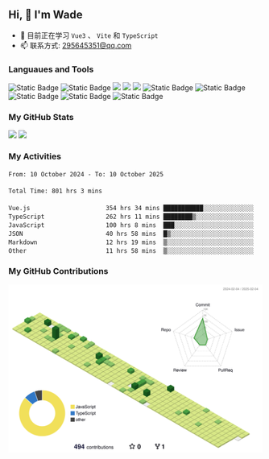 ## Hi, 👋 I'm Wade

- 🌱 目前正在学习 `Vue3` 、 `Vite` 和 `TypeScript`
- 📫 联系方式: 295645351@qq.com

### Languaues and Tools

<span > 
  <img alt="Static Badge" src="https://img.shields.io/badge/Vue-%2342b883?style=flat-square&logo=Vue&logoColor=%23fff"> 
  <img alt="Static Badge" src="https://img.shields.io/badge/TypeScript-%230072b3?style=flat-square&logo=TypeScript&logoColor=%23fff"> 
  <img src="https://img.shields.io/badge/-JavaScript-F7DF1E?style=flat-square&logo=javascript&logoColor=white" /> 
  <img src="https://img.shields.io/badge/-HTML5-E34F26?style=flat-square&logo=html5&logoColor=white" /> 
  <img src="https://img.shields.io/badge/-CSS3-1572B6?style=flat-square&logo=css3" /> 
  <img alt="Static Badge" src="https://img.shields.io/badge/Webpack-%230072b3?style=flat-square&logo=webpack&logoColor=%23fff"> 
  <img alt="Static Badge" src="https://img.shields.io/badge/Vite-%239a60fe?style=flat-square&logo=vite&logoColor=%23fff"> 
  <img alt="Static Badge" src="https://img.shields.io/badge/Sass-%23c66394?style=flat-square&logo=Sass&logoColor=%23fff"> 
  <img alt="Static Badge" src="https://img.shields.io/badge/Visual_Studio_Code-007ACC?style=flat-square&logo=Visual-Studio-Code&logoColor=white"> 
  <img alt="Static Badge" src="https://img.shields.io/badge/Git-F05032?style=flat-square&logo=Git&logoColor=white">  
</span>


### My GitHub Stats

<div align="left">
  <img src="https://github-readme-stats.vercel.app/api?username=Cwd295645351&show_icons=true" /> 
  <img src="https://github-readme-stats.vercel.app/api/top-langs/?username=Cwd295645351&layout=compact&langs_count=6&text_color=000&icon_color=fff&theme=graywhite" />
</div>

### My Activities

<!--START_SECTION:waka-->

```txt
From: 10 October 2024 - To: 10 October 2025

Total Time: 801 hrs 3 mins

Vue.js                     354 hrs 34 mins ███████████░░░░░░░░░░░░░░   44.26 %
TypeScript                 262 hrs 11 mins ████████▒░░░░░░░░░░░░░░░░   32.73 %
JavaScript                 100 hrs 8 mins  ███░░░░░░░░░░░░░░░░░░░░░░   12.50 %
JSON                       40 hrs 58 mins  █▒░░░░░░░░░░░░░░░░░░░░░░░   05.12 %
Markdown                   12 hrs 19 mins  ▒░░░░░░░░░░░░░░░░░░░░░░░░   01.54 %
Other                      11 hrs 58 mins  ▒░░░░░░░░░░░░░░░░░░░░░░░░   01.49 %
```

<!--END_SECTION:waka-->

### My GitHub Contributions

![](./profile-3d-contrib/profile-green-animate.svg)
